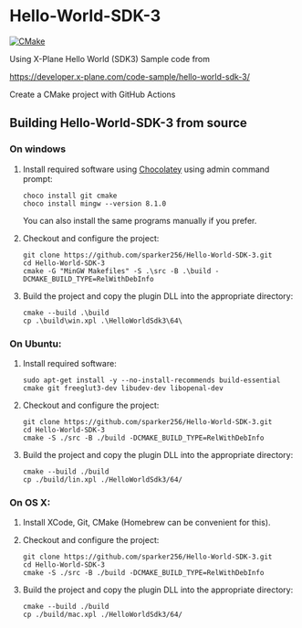 # Hello-World-SDK-3

[![CMake](https://github.com/sparker256/Hello-World-SDK-3/actions/workflows/cmake.yml/badge.svg)](https://github.com/sparker256/Hello-World-SDK-3/actions/workflows/cmake.yml)

Using X-Plane Hello World (SDK3) Sample code from

https://developer.x-plane.com/code-sample/hello-world-sdk-3/

Create a CMake project with GitHub Actions

## Building Hello-World-SDK-3 from source

### On windows

1.  Install required software using [Chocolatey](https://chocolatey.org/) using admin command prompt:

    ```
    choco install git cmake
    choco install mingw --version 8.1.0
    ```

    You can also install the same programs manually if you prefer.

2.  Checkout and configure the project:

    ```
    git clone https://github.com/sparker256/Hello-World-SDK-3.git
    cd Hello-World-SDK-3
    cmake -G "MinGW Makefiles" -S .\src -B .\build -DCMAKE_BUILD_TYPE=RelWithDebInfo
    ```

3.  Build the project and copy the plugin DLL into the appropriate directory:

    ```
    cmake --build .\build
    cp .\build\win.xpl .\HelloWorldSdk3\64\
    ```

### On Ubuntu:

1. Install required software:

   ```
   sudo apt-get install -y --no-install-recommends build-essential cmake git freeglut3-dev libudev-dev libopenal-dev

   ```

2. Checkout and configure the project:

   ```
   git clone https://github.com/sparker256/Hello-World-SDK-3.git
   cd Hello-World-SDK-3
   cmake -S ./src -B ./build -DCMAKE_BUILD_TYPE=RelWithDebInfo
   ```

3. Build the project and copy the plugin DLL into the appropriate directory:

   ```
   cmake --build ./build
   cp ./build/lin.xpl ./HelloWorldSdk3/64/
   ```

### On OS X:

1. Install XCode, Git, CMake (Homebrew can be convenient for this).

2. Checkout and configure the project:

   ```
   git clone https://github.com/sparker256/Hello-World-SDK-3.git
   cd Hello-World-SDK-3
   cmake -S ./src -B ./build -DCMAKE_BUILD_TYPE=RelWithDebInfo
   ```

3. Build the project and copy the plugin DLL into the appropriate directory:

   ```
   cmake --build ./build
   cp ./build/mac.xpl ./HelloWorldSdk3/64/
   ```
